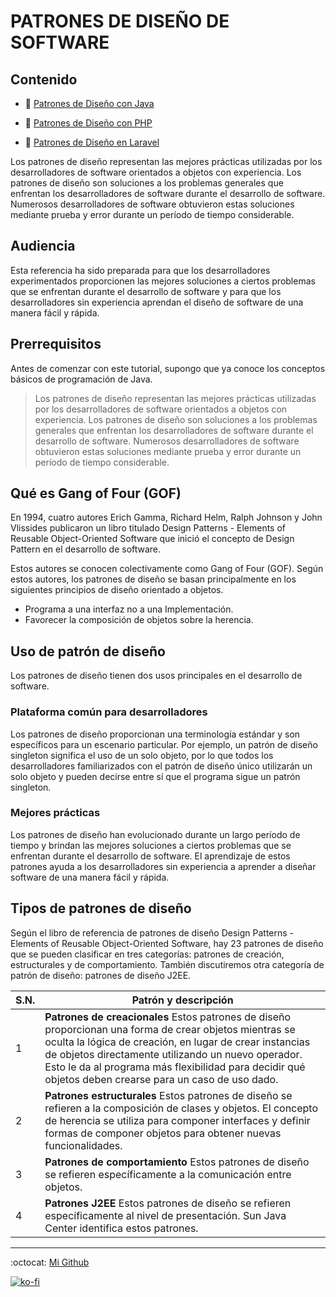 # PATRONES DE DISEÑO DE SOFTWARE

## Contenido

- :green_book: [Patrones de Diseño con Java](/patternsjava/README.md)

- :green_book: [Patrones de Diseño con PHP](/patternsphp/README.md)

- :green_book: [Patrones de Diseño en Laravel](/patternslaravel/README.md)

Los patrones de diseño representan las mejores prácticas utilizadas por los desarrolladores de software orientados a objetos con experiencia. Los patrones de diseño son soluciones a los problemas generales que enfrentan los desarrolladores de software durante el desarrollo de software. Numerosos desarrolladores de software obtuvieron estas soluciones mediante prueba y error durante un período de tiempo considerable.

## Audiencia

Esta referencia ha sido preparada para que los desarrolladores experimentados proporcionen las mejores soluciones a ciertos problemas que se enfrentan durante el desarrollo de software y para que los desarrolladores sin experiencia aprendan el diseño de software de una manera fácil y rápida.

## Prerrequisitos

Antes de comenzar con este tutorial, supongo que ya conoce los conceptos básicos de programación de Java.

> Los patrones de diseño representan las mejores prácticas utilizadas por los desarrolladores de software orientados a objetos con experiencia. Los patrones de diseño son soluciones a los problemas generales que enfrentan los desarrolladores de software durante el desarrollo de software. Numerosos desarrolladores de software obtuvieron estas soluciones mediante prueba y error durante un período de tiempo considerable.

## Qué es Gang of Four (GOF)

En 1994, cuatro autores Erich Gamma, Richard Helm, Ralph Johnson y John Vlissides publicaron un libro titulado Design Patterns - Elements of Reusable Object-Oriented Software que inició el concepto de Design Pattern en el desarrollo de software.

Estos autores se conocen colectivamente como Gang of Four (GOF). Según estos autores, los patrones de diseño se basan principalmente en los siguientes principios de diseño orientado a objetos.

- Programa a una interfaz no a una Implementación.
- Favorecer la composición de objetos sobre la herencia.

## Uso de patrón de diseño

Los patrones de diseño tienen dos usos principales en el desarrollo de software.

### Plataforma común para desarrolladores

Los patrones de diseño proporcionan una terminología estándar y son específicos para un escenario particular. Por ejemplo, un patrón de diseño singleton significa el uso de un solo objeto, por lo que todos los desarrolladores familiarizados con el patrón de diseño único utilizarán un solo objeto y pueden decirse entre sí que el programa sigue un patrón singleton.

### Mejores prácticas

Los patrones de diseño han evolucionado durante un largo período de tiempo y brindan las mejores soluciones a ciertos problemas que se enfrentan durante el desarrollo de software. El aprendizaje de estos patrones ayuda a los desarrolladores sin experiencia a aprender a diseñar software de una manera fácil y rápida.

## Tipos de patrones de diseño

Según el libro de referencia de patrones de diseño Design Patterns - Elements of Reusable Object-Oriented Software, hay 23 patrones de diseño que se pueden clasificar en tres categorías: patrones de creación, estructurales y de comportamiento. También discutiremos otra categoría de patrón de diseño: patrones de diseño J2EE.

S.N. | Patrón y descripción
------------ | -------------
1 | **Patrones de creacionales**  Estos patrones de diseño proporcionan una forma de crear objetos mientras se oculta la lógica de creación, en lugar de crear instancias de objetos directamente utilizando un nuevo operador. Esto le da al programa más flexibilidad para decidir qué objetos deben crearse para un caso de uso dado.
2 | **Patrones estructurales** Estos patrones de diseño se refieren a la composición de clases y objetos. El concepto de herencia se utiliza para componer interfaces y definir formas de componer objetos para obtener nuevas funcionalidades.
3 | **Patrones de comportamiento** Estos patrones de diseño se refieren específicamente a la comunicación entre objetos.
4 | **Patrones J2EE** Estos patrones de diseño se refieren específicamente al nivel de presentación. Sun Java Center identifica estos patrones.

---

:octocat: [Mi Github](https://github.com/FernandoCalmet)

[![ko-fi](https://www.ko-fi.com/img/githubbutton_sm.svg)](https://ko-fi.com/T6T41JKMI)
